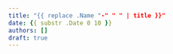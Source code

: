 ```yaml
---
title: "{{ replace .Name "-" " " | title }}"
date: {{ substr .Date 0 10 }}
authors: []
draft: true
---
```


